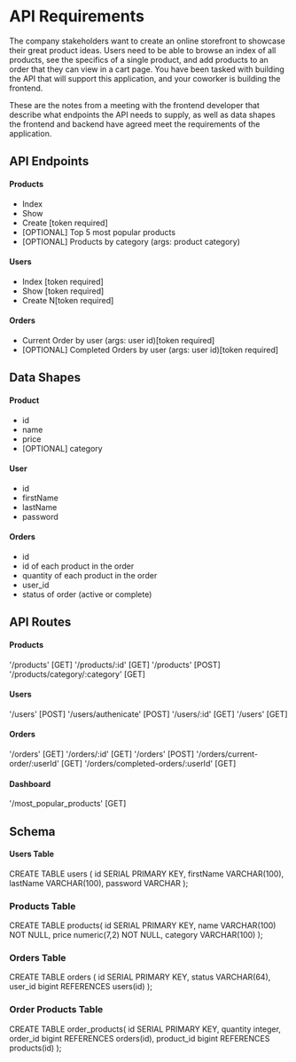 # API Requirements
The company stakeholders want to create an online storefront to showcase their great product ideas. Users need to be able to browse an index of all products, see the specifics of a single product, and add products to an order that they can view in a cart page. You have been tasked with building the API that will support this application, and your coworker is building the frontend.

These are the notes from a meeting with the frontend developer that describe what endpoints the API needs to supply, as well as data shapes the frontend and backend have agreed meet the requirements of the application. 

## API Endpoints
#### Products
- Index 
- Show
- Create [token required]
- [OPTIONAL] Top 5 most popular products 
- [OPTIONAL] Products by category (args: product category)

#### Users
- Index [token required]
- Show [token required]
- Create N[token required]

#### Orders
- Current Order by user (args: user id)[token required]
- [OPTIONAL] Completed Orders by user (args: user id)[token required]

## Data Shapes
#### Product
-  id
- name
- price
- [OPTIONAL] category

#### User
- id
- firstName
- lastName
- password

#### Orders
- id
- id of each product in the order
- quantity of each product in the order
- user_id
- status of order (active or complete)

## API Routes
#### Products
'/products' [GET]
'/products/:id' [GET]
'/products' [POST]
'/products/category/:category' [GET]

#### Users
'/users' [POST]
'/users/authenicate' [POST]
'/users/:id' [GET]
'/users' [GET]

#### Orders
'/orders' [GET]
'/orders/:id' [GET]
'/orders' [POST]
'/orders/current-order/:userId' [GET]
'/orders/completed-orders/:userId' [GET]

#### Dashboard
'/most_popular_products' [GET]

## Schema
#### Users Table
CREATE TABLE users (
    id SERIAL PRIMARY KEY, 
    firstName VARCHAR(100), 
    lastName VARCHAR(100), 
    password VARCHAR
);

### Products Table
CREATE TABLE products(
    id SERIAL PRIMARY KEY,
    name VARCHAR(100) NOT NULL,
    price numeric(7,2) NOT NULL,
    category VARCHAR(100)
);

### Orders Table
CREATE TABLE orders (
    id SERIAL PRIMARY KEY,
    status VARCHAR(64),
    user_id bigint REFERENCES users(id)
);

### Order Products Table
CREATE TABLE order_products(
    id SERIAL PRIMARY KEY,
    quantity integer,
    order_id bigint REFERENCES orders(id),
    product_id bigint REFERENCES products(id)
);